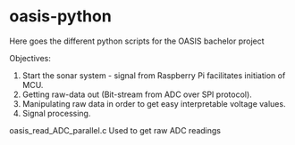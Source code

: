# oasis-python


Here goes the different python scripts for the OASIS bachelor project

Objectives: 
1. Start the sonar system - signal from Raspberry Pi facilitates initiation of MCU.
2. Getting raw-data out (Bit-stream from ADC over SPI protocol).
3. Manipulating raw data in order to get easy interpretable voltage values.   
4. Signal processing. 



oasis_read_ADC_parallel.c Used to get raw ADC readings
